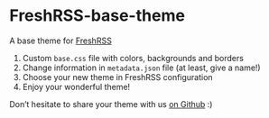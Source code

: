 FreshRSS-base-theme
===================

A base theme for [FreshRSS](https://freshrss.org)

1. Custom ```base.css``` file with colors, backgrounds and borders
2. Change information in ```metadata.json``` file (at least, give a name!)
3. Choose your new theme in FreshRSS configuration
4. Enjoy your wonderful theme!

Don’t hesitate to share your theme with us [on Github](https://github.com/FreshRSS/FreshRSS/issues) :)

